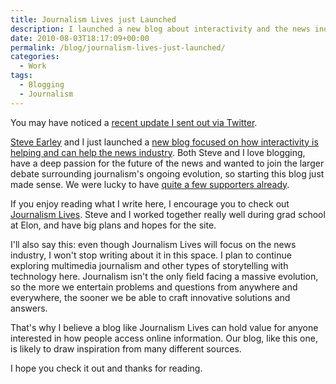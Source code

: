 ```yaml
---
title: Journalism Lives just Launched
description: I launched a new blog about interactivity and the news industry.
date: 2010-08-03T18:17:09+00:00
permalink: /blog/journalism-lives-just-launched/
categories:
  - Work
tags:
  - Blogging
  - Journalism
---
```

You may have noticed a [recent update I sent out via Twitter](http://twitter.com/DavidAKennedy/status/20175541986).

[Steve Earley](http://stephencearley.com/) and I just launched a [new blog focused on how interactivity is helping and can help the news industry](http://journalismlives.com/its-alive-journalism-lives). Both Steve and I love blogging, have a deep passion for the future of the news and wanted to join the larger debate surrounding journalism's ongoing evolution, so starting this blog just made sense. We were lucky to have [quite a few supporters already](http://www.backtype.com/page/journalismlives.com%2Fits-alive-journalism-lives/conversations).

If you enjoy reading what I write here, I encourage you to check out [Journalism Lives](http://journalismlives.com/). Steve and I worked together really well during grad school at Elon, and have big plans and hopes for the site.

I'll also say this: even though Journalism Lives will focus on the news industry, I won't stop writing about it in this space. I plan to continue exploring multimedia journalism and other types of storytelling with technology here. Journalism isn't the only field facing a massive evolution, so the more we entertain problems and questions from anywhere and everywhere, the sooner we be able to craft innovative solutions and answers.

That's why I believe a blog like Journalism Lives can hold value for anyone interested in how people access online information. Our blog, like this one, is likely to draw inspiration from many different sources.

I hope you check it out and thanks for reading.